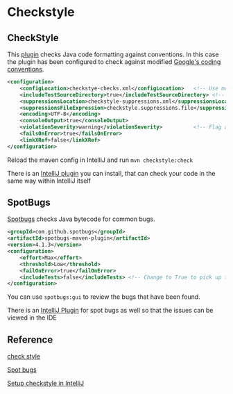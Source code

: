# Checkstyle 

## CheckStyle
This [plugin](https://maven.apache.org/plugins/maven-checkstyle-plugin/index.html) checks Java code formatting against conventions. 
In this case the plugin has been configured to check against modified [Google's coding conventions](https://google.github.io/styleguide/javaguide.html). 

```xml
<configuration>
    <configLocation>checkstye-checks.xml</configLocation>   <!-- Use modified google code checks -->
    <includeTestSourceDirectory>true</includeTestSourceDirectory> <!-- Include test sources -->
    <suppressionsLocation>checkstyle-suppressions.xml</suppressionsLocation>
    <suppressionsFileExpression>checkstyle.suppressions.file</suppressionsFileExpression>
    <encoding>UTF-8</encoding>
    <consoleOutput>true</consoleOutput>
    <violationSeverity>warning</violationSeverity>          <!-- Flag all warnings as errors build will fail any violations -->
    <failsOnError>true</failsOnError>
    <linkXRef>false</linkXRef>
</configuration>
```

Reload the maven config in IntelliJ and run `mvn checkstyle:check`

There is an [IntelliJ plugin](https://plugins.jetbrains.com/plugin/1065-checkstyle-idea) you can install, 
that can check your code in the same way within IntelliJ itself


## SpotBugs
[Spotbugs](https://spotbugs.github.io/) checks Java bytecode for common bugs. 

```xml
<groupId>com.github.spotbugs</groupId>
<artifactId>spotbugs-maven-plugin</artifactId>
<version>4.1.3</version>
<configuration>
    <effort>Max</effort>
    <threshold>Low</threshold>
    <failOnError>true</failOnError>
    <includeTests>false</includeTests> <!-- Change to True to pick up test classes -->
</configuration>
```

You can use `spotbugs:gui` to review the bugs that have been found.

There is an [IntelliJ Plugin](https://plugins.jetbrains.com/plugin/14014-spotbugs) for spot bugs as well so that the issues can be viewed in the IDE

## Reference

[check style](https://checkstyle.sourceforge.io/)

[Spot bugs](https://spotbugs.github.io/spotbugs-maven-plugin/)

[Setup checkstyle in IntelliJ](https://www.seas.upenn.edu/~cis121/current/resources/guides/style-checker-setup-intellij.html)

